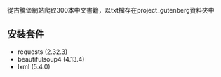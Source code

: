 從古騰堡網站爬取300本中文書籍，以txt檔存在project_gutenberg資料夾中

## 安裝套件
- requests (2.32.3)
- beautifulsoup4 (4.13.4)
- lxml (5.4.0)
